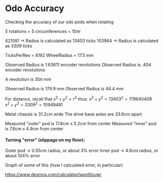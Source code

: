 # Odo Accuracy

Checking the accuracy of our odo pods when rotating

5 rotations = 5 circumferences = $10 \pi r$

421081 -> Radius is calculated as 13403 ticks
103964 -> Radius is calculated as 3309 ticks

TicksPerRev = 8192
WheelRadius = 17.5 mm

Observed Radius is 1.63611 encoder revolutions
Observed Radius is .404 encoder revolutions

A revolution is $35\pi$ mm

Observed Radius is 179.9 mm
Observed Radius is 44.4 mm

For distance, recall that $x^2 + y^2 = r^2$
thus:
$x^2 + y^2 = 13403^2 = 179640409$
$x^2 + y^2 = 3309^2 =  10949481$

Metal chassis is 31.2cm wide
The drive base axles are 33.6cm apart

Measured "outer" pod is 17.8cm x 5.2cm from center
Measured "inner" pod is 7.6cm x 4.9cm from center

#### Turning "error" (slippage on my floor):
Outer pod -> 0.55cm radius, or about 3% error
Inner pod -> 4.6cm radius, or about 104% error

Graph of some of this (how I calculated error, in particular)

https://www.desmos.com/calculator/laonl0zuwr